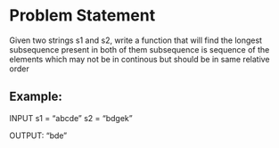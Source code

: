 # Problem Statement 

Given two strings s1 and s2, write a function that will find the longest subsequence present in both of them subsequence is sequence of the elements which may not be in continous but should be in same relative order

## Example:

INPUT
s1 = “abcde”
s2 = “bdgek”

OUTPUT:
“bde”
